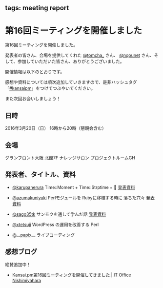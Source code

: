 tags: meeting report
---
# 第16回ミーティングを開催しました

第16回ミーティングを開催しました。

発表者の皆さん、会場を提供してくれた [@tomcha_](https://twitter.com/tomcha_) さん、 [@nqounet](https://twitter.com/nqounet) さん、そして、参加していただいた皆さん、ありがとうございました。

開催情報は以下のとおりです。

感想や資料については順次追加していきますので、是非ハッシュタグ「[#kansaipm](https://twitter.com/hashtag/kansaipm)」をつけてつぶやいてください。

また次回お会いしましょう！

## 日時
2016年3月20日（日） 16時から20時（懇親会含む）

## 会場
グランフロント大阪 北館7F ナレッジサロン プロジェクトルームGH

## 発表者、タイトル、資料

- [@karupanerura](https://twitter.com/karupanerura)
Time::Moment + Time::Strptime = :muscle:
[発表資料](http://www.slideshare.net/karupanerura/timemomenttimestrptime)

- [@azumakuniyuki](https://twitter.com/azumakuniyuki)
Perlモジュールを Rubyに移植する時に 落ちた穴々
[発表資料](http://www.slideshare.net/azumakuniyuki/kansaipm16)

- [@sago35tk](https://twitter.com/sago35tk)
サンモクを通して学んだ話
[発表資料](http://www.slideshare.net/masaakitakasago/20160320)

- [@xtetsuji](https://twitter.com/xtetsuji)
WordPress の運用を改善する Perl

- [@\_\_papix\_\_](https://twitter.com/__papix__)
ライブコーディング

## 感想ブログ
絶賛追加中！

- [Kansai.pm第16回ミーティングを開催してきました | IT Office Nishimiyahara](http://www.nishimiyahara.net/2016/03/21/114416)
